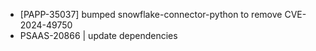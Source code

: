 - [PAPP-35037] bumped snowflake-connector-python to remove CVE-2024-49750
- PSAAS-20866 | update dependencies
